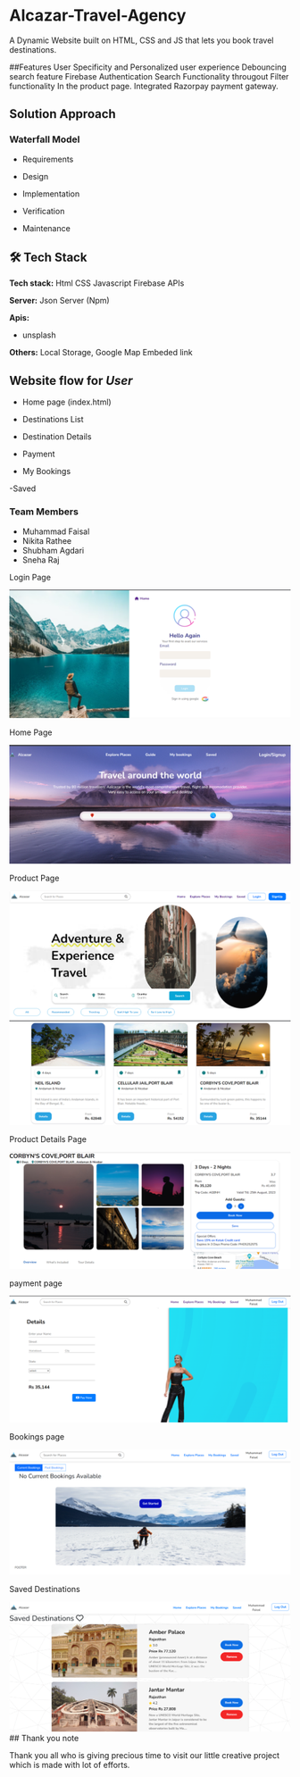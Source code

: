 # Alcazar-Travel-Agency
A Dynamic Website built on HTML, CSS and JS that lets you book travel destinations.




##Features
User Specificity and Personalized user experience
Debouncing search feature
Firebase Authentication
Search Functionality througout
Filter functionality In the product page.
Integrated Razorpay payment gateway.





## Solution Approach

### Waterfall Model

- Requirements

- Design

- Implementation

- Verification

- Maintenance

## 🛠 Tech Stack

**Tech stack:** Html
CSS
Javascript
Firebase
APIs

**Server:** Json Server (Npm)

**Apis:**
- unsplash



**Others:** Local Storage, Google Map Embeded link 

## Website flow for **_User_**

- Home page (index.html)

- Destinations List

- Destination Details

- Payment

- My Bookings

-Saved










<h3>Team Members</h3>
<ul>
  <li>Muhammad Faisal</li>
  <li>Nikita Rathee</li>
  <li>Shubham Agdari</li>
  <li>Sneha Raj</li>
</ul>
<p>Login Page</p>
<img src="./login.png" alt="" />
<p>Home Page</p>
<img src="./home.png" alt="" />
<p>Product Page</p>
<img src="./product1.png" alt="" />
<img src="product2.png" alt="" />
<p>Product Details Page</p>
<img src="productDetails.png" alt="" />
<p>payment page</p>
<img src="payment.png" alt="" />
<p>Bookings page</p>
<img src="bookings.png" alt="" />
<p>Saved Destinations</p>
<img src="saved.png" alt="" />
## Thank you note

Thank you all who is giving precious time to visit our little creative project which is made with lot of efforts.
